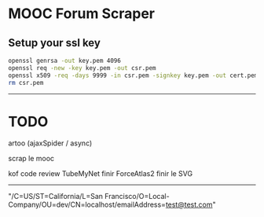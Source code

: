 # MOOC Forum Scraper

## Setup your ssl key

```bash
openssl genrsa -out key.pem 4096
openssl req -new -key key.pem -out csr.pem
openssl x509 -req -days 9999 -in csr.pem -signkey key.pem -out cert.pem
rm csr.pem
```

---

TODO
====
artoo (ajaxSpider / async)

scrap le mooc

kof code review TubeMyNet
finir ForceAtlas2
finir le SVG

---
"/C=US/ST=California/L=San Francisco/O=Local-Company/OU=dev/CN=localhost/emailAddress=test@test.com"
